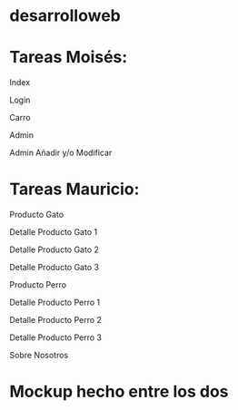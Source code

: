 # desarrolloweb

<h1>Tareas Moisés:</h1>
<p>Index</p>
<p>Login</p>
<p>Carro</p>
<p>Admin</p>
<p>Admin Añadir y/o Modificar</p>


<h1>Tareas Mauricio:</h1>
<p>Producto Gato</p>
<p>Detalle Producto Gato 1</p>
<p>Detalle Producto Gato 2</p>
<p>Detalle Producto Gato 3</p>
<p>Producto Perro</p>
<p>Detalle Producto Perro 1</p>
<p>Detalle Producto Perro 2</p>
<p>Detalle Producto Perro 3</p>
<p>Sobre Nosotros</p>



<h1>Mockup hecho entre los dos</h1>
